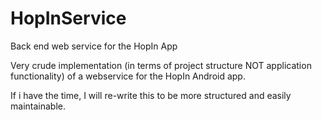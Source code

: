 # HopInService
Back end web service for the HopIn App

Very crude implementation (in terms of project structure NOT application functionality) of a webservice for the HopIn Android app.

If i have the time, I will re-write this to be more structured and easily maintainable.
